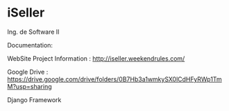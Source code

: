 # iSeller
Ing. de Software II 

Documentation:

WebSite Project Information : http://iseller.weekendrules.com/

Google Drive : https://drive.google.com/drive/folders/0B7Hb3a1wmkySX0lCdHFyRWp1TmM?usp=sharing

Django Framework

